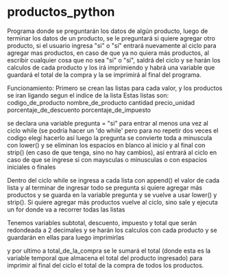 ﻿# productos_python
Programa donde se preguntarán los datos de algún producto, luego de terminar los datos de un producto, se le preguntará si quiere agregar otro producto, si el usuario ingresa "si" o "sí" entrará nuevamente al ciclo para agregar mas productos, en caso de que ya no quiera más productos, al escribir cualquier cosa que no sea "si" o "sí", saldrá del ciclo y se harán los calculos de cada producto y los irá imprimiendo y habrá una variable que guardará el total de la compra y la se imprimirá al final del programa.

Funcionamiento:
Primero se crean las listas para cada valor, y los productos se iran ligando segun el indice de la lista
Estas listas son:
codigo_de_producto
nombre_de_producto
cantidad
precio_unidad
porcentaje_de_descuento
porcentaje_de_impuesto

se declara una variable pregunta = "si" para entrar al menos una vez al ciclo while (se podría hacer un 'do while' pero para no repetir dos veces el codigo elegí hacerlo así
luego la pregunta se convierte toda a minuscula con lower() y se eliminan los espacios en blanco al inicio y al final con strip() (en caso de que tenga, sino no hay cambios), así entrará al ciclo en caso de que se ingrese si con maysculas o minusculas o con espacios iniciales o finales

Dentro del ciclo while se ingresa a cada lista con append() el valor de cada lista
y al terminar de ingresar todo se pregunta si quiere agregar más productos y se guarda en la variable pregunta y se vuelve a usar lower() y strip().
Si quiere agregar más productos vuelve al ciclo, sino sale y ejecuta un for donde va a recorrer todas las listas

Tenemos variables subtotal, descuento, impuesto y total que serán redondeada a 2 decimales y se harán los calculos con cada producto y se guardarán en ellas para luego imprimirlas

y por ultimo a total_de_la_compra se le sumará el total (donde esta es la variable temporal que almacena el total del producto ingresado) para imprimir al final del ciclo el total de la compra de todos los productos.

